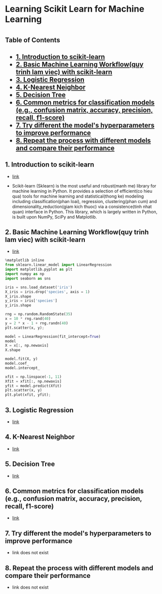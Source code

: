 <h1>Learning <b>Scikit Learn</b> for Machine Learning<h1>

<h2> Table of Contents <h2>

<!-- TOC -->
- [1. Introduction to scikit-learn](#1-introduction-to-scikit-learn)
- [2. Basic Machine Learning Workflow(quy trinh lam viec) with scikit-learn](#2-basic-machine-learning-workflowquy-trinh-lam-viec-with-scikit-learn)
- [3. Logistic Regression](#3-logistic-regression)
- [4. K-Nearest Neighbor](#4-k-nearest-neighbor)
- [5. Decision Tree](#5-decision-tree)
- [6. Common metrics for classification models (e.g., confusion matrix, accuracy, precision, recall, f1-score)](#6-common-metrics-for-classification-models-eg-confusion-matrix-accuracy-precision-recall-f1-score)
- [7. Try different the model's hyperparameters to improve performance](#7-try-different-the-models-hyperparameters-to-improve-performance)
- [8. Repeat the process with different models and compare their performance](#8-repeat-the-process-with-different-models-and-compare-their-performance)

<!-- \TOC -->

## 1. Introduction to scikit-learn
- [link](https://www.tutorialspoint.com/scikit_learn/scikit_learn_introduction.htm)

- Scikit-learn (Sklearn) is the most useful and robust(manh me) library for machine learning in Python. It provides a selection of efficient(co hieu qua) tools for machine learning and statistical(thong ke) modeling including classification(phan loai), regression, clustering(phan cum) and dimensionality_reduction(giam kich thuoc) via a consistence(tinh nhat quan) interface in Python. This library, which is largely written in Python, is built upon NumPy, SciPy and Matplotlib.

## 2. Basic Machine Learning Workflow(quy trinh lam viec) with scikit-learn
- [link](https://www.tutorialspoint.com/scikit_learn/scikit_learn_estimator_api.htm)

```python
%matplotlib inline
from sklearn.linear_model import LinearRegression
import matplotlib.pyplot as plt
import numpy as np
import seaborn as sns

iris = sns.load_dataset('iris')
X_iris = iris.drop('species', axis = 1)
X_iris.shape
y_iris = iris['species']
y_iris.shape

rng = np.random.RandomState(35)
x = 10 * rng.rand(40)
y = 2 * x - 1 + rng.randn(40)
plt.scatter(x, y);

model = LinearRegression(fit_intercept=True)
model
X = x[:, np.newaxis]
X.shape

model.fit(X, y)
model.coef_
model.intercept_

xfit = np.linspace(-1, 11)
Xfit = xfit[:, np.newaxis]
yfit = model.predict(Xfit)
plt.scatter(x, y)
plt.plot(xfit, yfit);
```

## 3. Logistic Regression
- [link](https://www.tutorialspoint.com/scikit_learn/scikit_learn_linear_regression.htm)

## 4. K-Nearest Neighbor
- [link](https://www.geeksforgeeks.org/ml-implementation-of-knn-classifier-using-sklearn/)

## 5. Decision Tree
- [link](https://www.tutorialspoint.com/scikit_learn/scikit_learn_decision_trees.htm)

## 6. Common metrics for classification models (e.g., confusion matrix, accuracy, precision, recall, f1-score)
- [link](https://towardsdatascience.com/20-popular-machine-learning-metrics-part-1-classification-regression-evaluation-metrics-1ca3e282a2ce)

## 7. Try different the model's hyperparameters to improve performance 
- link does not exist

## 8. Repeat the process with different models and compare their performance 
- link does not exist